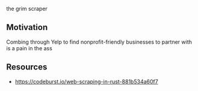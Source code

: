 the grim scraper

## Motivation
Combing through Yelp to find nonprofit-friendly businesses to partner with is a pain in the ass

## Resources
* https://codeburst.io/web-scraping-in-rust-881b534a60f7